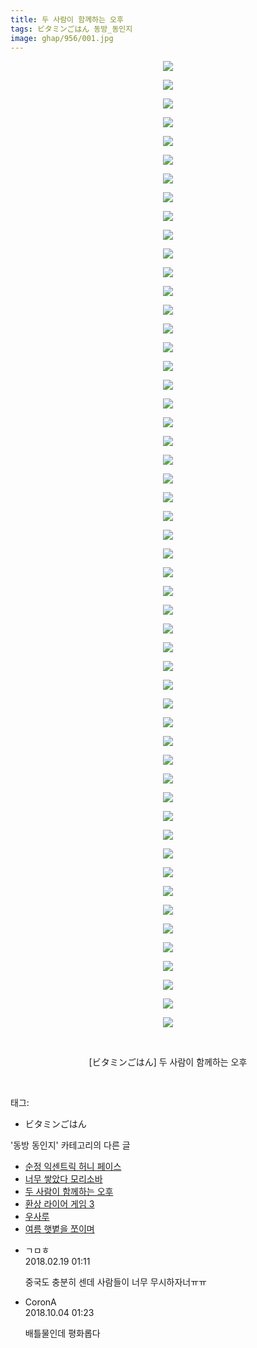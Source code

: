 ```yaml
---
title: 두 사람이 함께하는 오후
tags: ビタミンごはん 동방_동인지
image: ghap/956/001.jpg
---
```

<div class="article">
<p style="text-align: center; clear: none; float: none;"><img src="{{ site.nasurl }}/ghap/956/001.jpg"/></p>
<p style="text-align: center; clear: none; float: none;"><img src="{{ site.nasurl }}/ghap/956/002.jpg"/></p>
<p style="text-align: center; clear: none; float: none;"><img src="{{ site.nasurl }}/ghap/956/003.jpg"/></p>
<p style="text-align: center; clear: none; float: none;"><img src="{{ site.nasurl }}/ghap/956/004.jpg"/></p>
<p style="text-align: center; clear: none; float: none;"><img src="{{ site.nasurl }}/ghap/956/005.jpg"/></p>
<p style="text-align: center; clear: none; float: none;"><img src="{{ site.nasurl }}/ghap/956/006.jpg"/></p>
<p style="text-align: center; clear: none; float: none;"><img src="{{ site.nasurl }}/ghap/956/007.jpg"/></p>
<p style="text-align: center; clear: none; float: none;"><img src="{{ site.nasurl }}/ghap/956/008.jpg"/></p>
<p style="text-align: center; clear: none; float: none;"><img src="{{ site.nasurl }}/ghap/956/009.jpg"/></p>
<p style="text-align: center; clear: none; float: none;"><img src="{{ site.nasurl }}/ghap/956/010.jpg"/></p>
<p style="text-align: center; clear: none; float: none;"><img src="{{ site.nasurl }}/ghap/956/011.jpg"/></p>
<p style="text-align: center; clear: none; float: none;"><img src="{{ site.nasurl }}/ghap/956/012.jpg"/></p>
<p style="text-align: center; clear: none; float: none;"><img src="{{ site.nasurl }}/ghap/956/013.jpg"/></p>
<p style="text-align: center; clear: none; float: none;"><img src="{{ site.nasurl }}/ghap/956/014.jpg"/></p>
<p style="text-align: center; clear: none; float: none;"><img src="{{ site.nasurl }}/ghap/956/015.jpg"/></p>
<p style="text-align: center; clear: none; float: none;"><img src="{{ site.nasurl }}/ghap/956/016.jpg"/></p>
<p style="text-align: center; clear: none; float: none;"><img src="{{ site.nasurl }}/ghap/956/017.jpg"/></p>
<p style="text-align: center; clear: none; float: none;"><img src="{{ site.nasurl }}/ghap/956/018.jpg"/></p>
<p style="text-align: center; clear: none; float: none;"><img src="{{ site.nasurl }}/ghap/956/019.jpg"/></p>
<p style="text-align: center; clear: none; float: none;"><img src="{{ site.nasurl }}/ghap/956/020.jpg"/></p>
<p style="text-align: center; clear: none; float: none;"><img src="{{ site.nasurl }}/ghap/956/021.jpg"/></p>
<p style="text-align: center; clear: none; float: none;"><img src="{{ site.nasurl }}/ghap/956/022.jpg"/></p>
<p style="text-align: center; clear: none; float: none;"><img src="{{ site.nasurl }}/ghap/956/023.jpg"/></p>
<p style="text-align: center; clear: none; float: none;"><img src="{{ site.nasurl }}/ghap/956/024.jpg"/></p>
<p style="text-align: center; clear: none; float: none;"><img src="{{ site.nasurl }}/ghap/956/025.jpg"/></p>
<p style="text-align: center; clear: none; float: none;"><img src="{{ site.nasurl }}/ghap/956/026.jpg"/></p>
<p style="text-align: center; clear: none; float: none;"><img src="{{ site.nasurl }}/ghap/956/027.jpg"/></p>
<p style="text-align: center; clear: none; float: none;"><img src="{{ site.nasurl }}/ghap/956/028.jpg"/></p>
<p style="text-align: center; clear: none; float: none;"><img src="{{ site.nasurl }}/ghap/956/029.jpg"/></p>
<p style="text-align: center; clear: none; float: none;"><img src="{{ site.nasurl }}/ghap/956/030.jpg"/></p>
<p style="text-align: center; clear: none; float: none;"><img src="{{ site.nasurl }}/ghap/956/031.jpg"/></p>
<p style="text-align: center; clear: none; float: none;"><img src="{{ site.nasurl }}/ghap/956/032.jpg"/></p>
<p style="text-align: center; clear: none; float: none;"><img src="{{ site.nasurl }}/ghap/956/033.jpg"/></p>
<p style="text-align: center; clear: none; float: none;"><img src="{{ site.nasurl }}/ghap/956/034.jpg"/></p>
<p style="text-align: center; clear: none; float: none;"><img src="{{ site.nasurl }}/ghap/956/035.jpg"/></p>
<p style="text-align: center; clear: none; float: none;"><img src="{{ site.nasurl }}/ghap/956/036.jpg"/></p>
<p style="text-align: center; clear: none; float: none;"><img src="{{ site.nasurl }}/ghap/956/037.jpg"/></p>
<p style="text-align: center; clear: none; float: none;"><img src="{{ site.nasurl }}/ghap/956/038.jpg"/></p>
<p style="text-align: center; clear: none; float: none;"><img src="{{ site.nasurl }}/ghap/956/039.jpg"/></p>
<p style="text-align: center; clear: none; float: none;"><img src="{{ site.nasurl }}/ghap/956/040.jpg"/></p>
<p style="text-align: center; clear: none; float: none;"><img src="{{ site.nasurl }}/ghap/956/041.jpg"/></p>
<p style="text-align: center; clear: none; float: none;"><img src="{{ site.nasurl }}/ghap/956/042.jpg"/></p>
<p style="text-align: center; clear: none; float: none;"><img src="{{ site.nasurl }}/ghap/956/043.jpg"/></p>
<p style="text-align: center; clear: none; float: none;"><img src="{{ site.nasurl }}/ghap/956/044.jpg"/></p>
<p style="text-align: center; clear: none; float: none;"><img src="{{ site.nasurl }}/ghap/956/045.jpg"/></p>
<p style="text-align: center; clear: none; float: none;"><img src="{{ site.nasurl }}/ghap/956/046.jpg"/></p>
<p style="text-align: center; clear: none; float: none;"><img src="{{ site.nasurl }}/ghap/956/047.jpg"/></p>
<p style="text-align: center; clear: none; float: none;"><img src="{{ site.nasurl }}/ghap/956/048.jpg"/></p>
<p style="text-align: center; clear: none; float: none;"><img src="{{ site.nasurl }}/ghap/956/049.jpg"/></p>
<p style="text-align: center; clear: none; float: none;"><img src="{{ site.nasurl }}/ghap/956/050.jpg"/></p>
<p style="text-align: center; clear: none; float: none;"><img src="{{ site.nasurl }}/ghap/956/051.jpg"/></p>
<p style="text-align: center; clear: none; float: none;"><img src="{{ site.nasurl }}/ghap/956/052.jpg"/></p>
<p style="text-align: center; clear: none; float: none;"><br/></p>
<p style="text-align: center; clear: none; float: none;">[ビタミンごはん] 두 사람이 함께하는 오후</p>
<p><br/></p>
</div><div class="tagTrail">
<p>태그: </p>
<ul>
<li>ビタミンごはん</li>
</ul>
</div><div class="another">
<p>'동방 동인지' 카테고리의 다른 글</p>
<ul>
<li><a href="/2016-07-20-ghap_958">순정 익센트릭 허니 페이스</a></li>
<li><a href="/2016-07-20-ghap_957">너무 쌓았다 모리소바</a></li>
<li><a href="/2016-07-20-ghap_956">두 사람이 함께하는 오후</a></li>
<li><a href="/2016-07-20-ghap_955">환상 라이어 게임 3</a></li>
<li><a href="/2016-07-20-ghap_954">우사루</a></li>
<li><a href="/2016-07-20-ghap_953">여름 햇볕을 쪼이며</a></li>
</ul>
</div><div class="cb_module cb_fluid">
<div class="cb_wrt cb_profile">
<div class="comment">
<ul>
<li class="cb_thumb_off" id="comment15202334">
<div class="cb_comment_area">
<div class="cb_info_area">
<div class="cb_section">
<span class="cb_nick_name">ㄱㅁㅎ</span>
</div>
<div class="cb_section">
<span class="cb_date">2018.02.19 01:11 </span>
</div>
</div>
<div class="cb_dsc_comment">
<p class="cb_dsc">
											중국도 충분히 센데 사람들이 너무 무시하자너ㅠㅠ
										</p>
</div>
</div></li>
<li class="cb_thumb_off" id="comment15344618">
<div class="cb_comment_area">
<div class="cb_info_area">
<div class="cb_section">
<span class="cb_nick_name">CoronA</span>
</div>
<div class="cb_section">
<span class="cb_date">2018.10.04 01:23 </span>
</div>
</div>
<div class="cb_dsc_comment">
<p class="cb_dsc">
											배틀물인데 평화롭다
										</p>
</div>
</div></li>
</ul>
</div>
</div><!-- commentList close -->
</div>